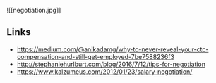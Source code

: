 
![[negotiation.jpg]]

## Links
* https://medium.com/@anikadamg/why-to-never-reveal-your-ctc-compensation-and-still-get-employed-7be7588236f3
* http://stephaniehurlburt.com/blog/2016/7/12/tips-for-negotiation
* https://www.kalzumeus.com/2012/01/23/salary-negotiation/

